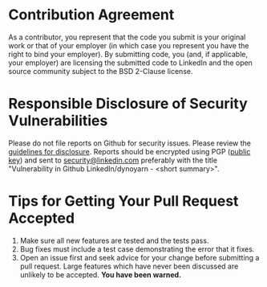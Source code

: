 Contribution Agreement
======================

As a contributor, you represent that the code you submit is your
original work or that of your employer (in which case you represent
you have the right to bind your employer).  By submitting code, you
(and, if applicable, your employer) are licensing the submitted code
to LinkedIn and the open source community subject to the BSD 2-Clause
license.

Responsible Disclosure of Security Vulnerabilities
==================================================

Please do not file reports on Github for security issues.  Please
review the [guidelines for disclosure][disclosure_guidelines]. Reports should be
encrypted using PGP ([public key][pubkey]) and sent to
[security@linkedin.com][disclosure_email] preferably with the title
"Vulnerability in Github LinkedIn/dynoyarn - &lt;short summary&gt;".

Tips for Getting Your Pull Request Accepted
===========================================

1. Make sure all new features are tested and the tests pass.
2. Bug fixes must include a test case demonstrating the error that it
   fixes.
3. Open an issue first and seek advice for your change before
   submitting a pull request. Large features which have never been
   discussed are unlikely to be accepted. **You have been warned.**

[disclosure_guidelines]: https://www.linkedin.com/help/linkedin/answer/62924
[pubkey]: https://gist.github.com/chriseppstein/3f45d3a8e6fb42f24cb7b3f77f21381e
[disclosure_email]: mailto:security@linkedin.com?subject=Vulnerability%20in%20Github%20LinkedIn/dynoyarn%20-%20%3Csummary%3E
